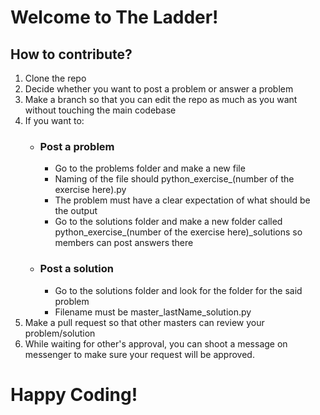 # Welcome to The Ladder!

## How to contribute?
1. Clone the repo
2. Decide whether you want to post a problem or answer a problem
3. Make a branch so that you can edit the repo as much as you want without touching the main codebase
4. If you want to:
   - ### Post a problem
     - Go to the problems folder and make a new file
     - Naming of the file should python_exercise_(number of the exercise here).py
     - The problem must have a clear expectation of what should be the output
     - Go to the solutions folder and make a new folder called python_exercise_(number of the exercise here)_solutions so members can post answers there
   - ### Post a solution
     - Go to the solutions folder and look for the folder for the said problem
     - Filename must be master_lastName_solution.py
5. Make a pull request so that other masters can review your problem/solution
6. While waiting for other's approval, you can shoot a message on messenger to make sure your request will be approved.

# Happy Coding!
